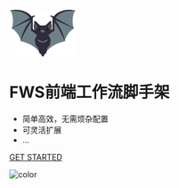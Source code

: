 ![logo](_media/logo.svg)

# FWS前端工作流脚手架
> 

- 简单高效，无需烦杂配置
- 可灵活扩展
- ...


[GET STARTED](zh-cn/about)

<!-- 背景色 -->
![color](#fff)
